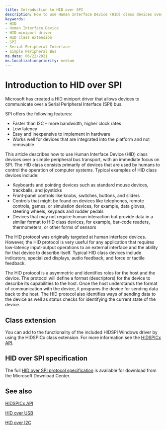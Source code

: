 ```yaml
---
title: Introduction to HID over SPI
description: How to use Human Interface Device (HID) class devices over a Serial Peripheral Interface (SPI).
keywords:
- HID
- Human Interface Device
- HID miniport driver
- HID class extension
- SPI
- Serial Peripheral Interface
- Simple Peripheral Bus
ms.date: 06/22/2021
ms.localizationpriority: medium
---
```


# Introduction to HID over SPI

Microsoft has created a HID miniport driver that allows devices to communicate over a Serial Peripheral Interface (SPI) bus.

SPI offers the following features:

- Faster than I2C – more bandwidth, higher clock rates
- Low latency
- Easy and inexpensive to implement in hardware
- Works well for devices that are integrated into the platform and not removable

This article describes how to use Human Interface Device (HID) class devices over a simple peripheral bus transport, with an immediate focus on SPI. The HID class consists primarily of devices that are used by humans to control the operation of computer systems. Typical examples of HID class devices include:

- Keyboards and pointing devices such as standard mouse devices, trackballs, and joysticks
- Front-panel controls like knobs, switches, buttons, and sliders
- Controls that might be found on devices like telephones, remote controls, games, or simulation devices, for example, data gloves, steering wheels, keypads and rudder pedals
- Devices that may not require human interaction but provide data in a similar format to HID class devices, for example, bar-code readers, thermometers, or other forms of sensors

The HID protocol was originally targeted at human interface devices. However, the HID protocol is very useful for any application that requires low-latency input-output operations to an external interface and the ability for that device to describe itself. Typical HID class devices include indicators, specialized displays, audio feedback, and force or tactile feedback.

The HID protocol is a asymmetric and identifies roles for the host and the device. The protocol will define a format (descriptors) for the device to describe its capabilities to the host. Once the host understands the format of communication with the device, it programs the device for sending data back to the host. The HID protocol also identifies ways of sending data to the device as well as status checks for identifying the current state of the device.

## Class extension

You can add to the functionality of the included HIDSPI Windows driver by using the HIDSPICx class extension. For more information see the [HIDSPICx API](/windows-hardware/drivers/ddi/hidspicx).

## HID over SPI specification

The full [HID over SPI protocol specification](https://www.microsoft.com/download/details.aspx?id=103325) is available for download from the Microsoft Download Center.

## See also

[HIDSPICx API](/windows-hardware/drivers/ddi/hidspicx)

[HID over USB](hid-over-usb.md)

[HID over I2C](hid-over-i2c-guide.md)
